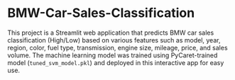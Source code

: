 # BMW-Car-Sales-Classification
This project is a Streamlit web application that predicts BMW car sales classification (High/Low) based on various features such as model, year, region, color, fuel type, transmission, engine size, mileage, price, and sales volume. The machine learning model was trained using PyCaret-trained model (`tuned_svm_model.pkl`) and deployed in this interactive app for easy use.
